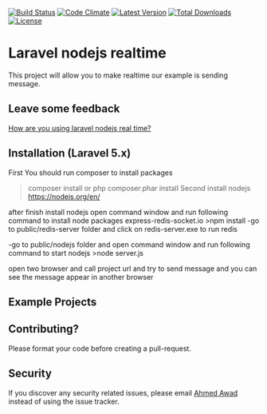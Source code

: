 [![Build Status](https://img.shields.io/travis/ahmedawad250/laravel_nodejs_redis_realtime.svg?style=flat-square)](https://travis-ci.org/ahmedawad250/laravel_nodejs_redis_realtime)
[![Code Climate](https://img.shields.io/codeclimate/github/ahmedawad250/laravel_nodejs_redis_realtime.svg?style=flat-square)](https://codeclimate.com/github/cmgmyr/laravel-messenger)
[![Latest Version](https://img.shields.io/github/release/ahmedawad250/laravel_nodejs_redis_realtime.svg?style=flat-square)](https://github.com/ahmedawad250/laravel_nodejs_redis_realtime/releases)
[![Total Downloads](https://poser.pugx.org/laravel/framework/d/total.svg)](https://packagist.org/packages/laravel/framework)
[![License](https://poser.pugx.org/laravel/framework/license.svg)](https://packagist.org/packages/laravel/framework)


# Laravel nodejs realtime
This project will allow you to make realtime our example is sending message.

## Leave some feedback
[How are you using laravel nodejs real time?](https://github.com/ahmedawad250/laravel_nodejs_redis_realtime/issues)


## Installation (Laravel 5.x)
First You should run composer to install packages

 >composer install
 or
 >php composer.phar install
Second install nodejs https://nodejs.org/en/

after finish install nodejs open command window and run following command to install node packages express-redis-socket.io >npm install -go to public/redis-server folder and click on redis-server.exe to run redis

-go to public/nodejs folder and open command window and run following command to start nodejs >node server.js

open two browser and call project url and try to send message and you can see the message appear in another browser


## Example Projects


## Contributing? 
Please format your code before creating a pull-request.

## Security

If you discover any security related issues, please email [Ahmed Awad](mailto:ahmedelshaf3y219@gmail.com) instead of using the issue tracker.


